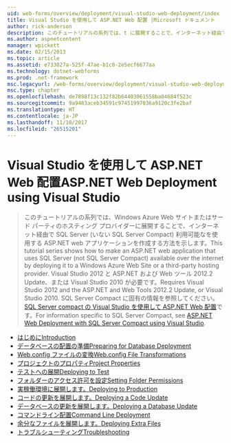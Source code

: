 ```yaml
---
uid: web-forms/overview/deployment/visual-studio-web-deployment/index
title: Visual Studio を使用して ASP.NET Web 配置 |Microsoft ドキュメント
author: rick-anderson
description: このチュートリアルの系列では、t に展開することで、インターネット経由で SQL Server (いない SQL Server Compact) 利用可能なを使用する ASP.NET web アプリケーションを作成する方法を示します.
ms.author: aspnetcontent
manager: wpickett
ms.date: 02/15/2013
ms.topic: article
ms.assetid: e733027a-525f-47ae-b1c0-2e5ecf6677aa
ms.technology: dotnet-webforms
ms.prod: .net-framework
msc.legacyurl: /web-forms/overview/deployment/visual-studio-web-deployment
msc.type: chapter
ms.openlocfilehash: de7898f13c132f82b64403061558ba04684f523c
ms.sourcegitcommit: 9a9483aceb34591c97451997036a9120c3fe2baf
ms.translationtype: HT
ms.contentlocale: ja-JP
ms.lasthandoff: 11/10/2017
ms.locfileid: "26515201"
---
```

<a name="aspnet-web-deployment-using-visual-studio"></a><span data-ttu-id="110c5-103">Visual Studio を使用して ASP.NET Web 配置</span><span class="sxs-lookup"><span data-stu-id="110c5-103">ASP.NET Web Deployment using Visual Studio</span></span>
====================
> <span data-ttu-id="110c5-104">このチュートリアルの系列では、Windows Azure Web サイトまたはサード パーティのホスティング プロバイダーに展開することで、インターネット経由で SQL Server (いない SQL Server Compact) 利用可能なを使用する ASP.NET web アプリケーションを作成する方法を示します。</span><span class="sxs-lookup"><span data-stu-id="110c5-104">This tutorial series shows how to make an ASP.NET web application that uses SQL Server (not SQL Server Compact) available over the internet by deploying it to a Windows Azure Web Site or a third-party hosting provider.</span></span> <span data-ttu-id="110c5-105">Visual Studio 2012 と ASP.NET および Web ツール 2012.2 Update、または Visual Studio 2010 が必要です。</span><span class="sxs-lookup"><span data-stu-id="110c5-105">Requires Visual Studio 2012 and the ASP.NET and Web Tools 2012.2 Update, or Visual Studio 2010.</span></span> <span data-ttu-id="110c5-106">SQL Server Compact に固有の情報を参照してください。 [SQL Server compact の Visual Studio を使用して ASP.NET Web 配置](../../older-versions-getting-started/deployment-to-a-hosting-provider/deployment-to-a-hosting-provider-introduction-1-of-12.md)です。</span><span class="sxs-lookup"><span data-stu-id="110c5-106">For information specific to SQL Server Compact, see [ASP.NET Web Deployment with SQL Server Compact using Visual Studio](../../older-versions-getting-started/deployment-to-a-hosting-provider/deployment-to-a-hosting-provider-introduction-1-of-12.md).</span></span>


- [<span data-ttu-id="110c5-107">はじめに</span><span class="sxs-lookup"><span data-stu-id="110c5-107">Introduction</span></span>](introduction.md)
- [<span data-ttu-id="110c5-108">データベースの配置の準備</span><span class="sxs-lookup"><span data-stu-id="110c5-108">Preparing for Database Deployment</span></span>](preparing-databases.md)
- [<span data-ttu-id="110c5-109">Web.config ファイルの変換</span><span class="sxs-lookup"><span data-stu-id="110c5-109">Web.config File Transformations</span></span>](web-config-transformations.md)
- [<span data-ttu-id="110c5-110">プロジェクトのプロパティ</span><span class="sxs-lookup"><span data-stu-id="110c5-110">Project Properties</span></span>](project-properties.md)
- [<span data-ttu-id="110c5-111">テストへの展開</span><span class="sxs-lookup"><span data-stu-id="110c5-111">Deploying to Test</span></span>](deploying-to-iis.md)
- [<span data-ttu-id="110c5-112">フォルダーのアクセス許可を設定</span><span class="sxs-lookup"><span data-stu-id="110c5-112">Setting Folder Permissions</span></span>](setting-folder-permissions.md)
- [<span data-ttu-id="110c5-113">実稼働環境に展開します。</span><span class="sxs-lookup"><span data-stu-id="110c5-113">Deploying to Production</span></span>](deploying-to-production.md)
- [<span data-ttu-id="110c5-114">コードの更新を展開します。</span><span class="sxs-lookup"><span data-stu-id="110c5-114">Deploying a Code Update</span></span>](deploying-a-code-update.md)
- [<span data-ttu-id="110c5-115">データベースの更新を展開します。</span><span class="sxs-lookup"><span data-stu-id="110c5-115">Deploying a Database Update</span></span>](deploying-a-database-update.md)
- [<span data-ttu-id="110c5-116">コマンドライン配置</span><span class="sxs-lookup"><span data-stu-id="110c5-116">Command Line Deployment</span></span>](command-line-deployment.md)
- [<span data-ttu-id="110c5-117">余分なファイルを展開します。</span><span class="sxs-lookup"><span data-stu-id="110c5-117">Deploying Extra Files</span></span>](deploying-extra-files.md)
- [<span data-ttu-id="110c5-118">トラブルシューティング</span><span class="sxs-lookup"><span data-stu-id="110c5-118">Troubleshooting</span></span>](troubleshooting.md)
